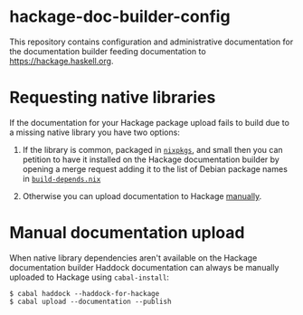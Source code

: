 # hackage-doc-builder-config

This repository contains configuration and administrative documentation for the
documentation builder feeding documentation to <https://hackage.haskell.org>.

# Requesting native libraries

If the documentation for your Hackage package upload fails to build due to a
missing native library you have two options:

 1. If the library is common, packaged in
    [`nixpkgs`](https://github.com/NixOS/nixpkgs/),
    and small then you can petition to have it installed on the Hackage
    documentation builder by opening a merge request adding it to the list of
    Debian package names in [`build-depends.nix`](build-depends.nix)

 2. Otherwise you can upload documentation to Hackage [manually](#manual-upload).


# Manual documentation upload

When native library dependencies aren't available on the Hackage documentation
builder Haddock documentation can always be manually uploaded to Hackage using
`cabal-install`:

```
$ cabal haddock --haddock-for-hackage
$ cabal upload --documentation --publish
```
